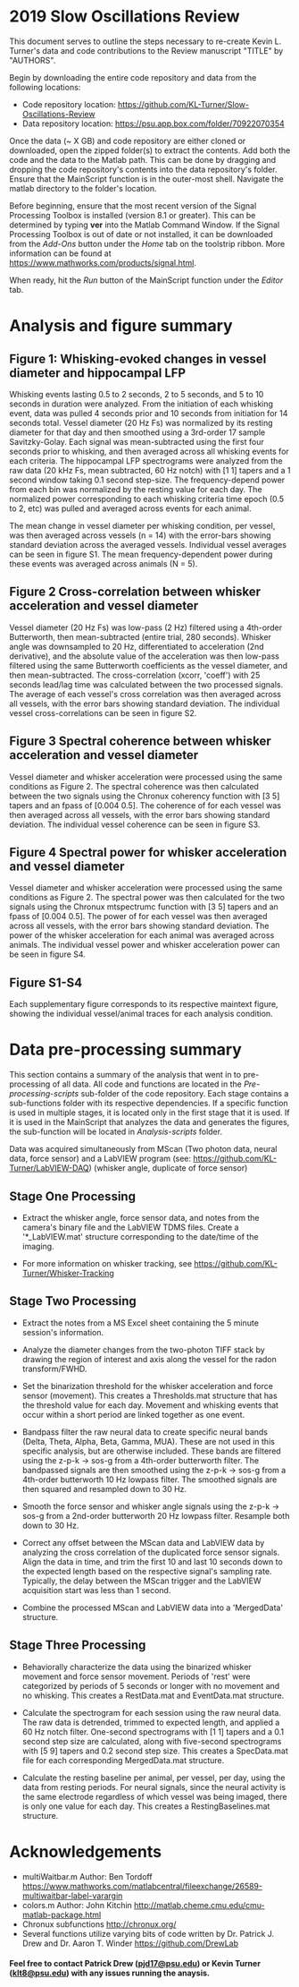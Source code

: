 # 2019 Slow Oscillations Review

This document serves to outline the steps necessary to re-create Kevin L. Turner's data and code contributions to the Review manuscript "TITLE" by "AUTHORS".

Begin by downloading the entire code repository and data from the following locations:
* Code repository location: https://github.com/KL-Turner/Slow-Oscillations-Review
* Data repository location: https://psu.app.box.com/folder/70922070354

Once the data (~ X GB) and code repository are either cloned or downloaded, open the zipped folder(s) to extract the contents. Add both the code and the data to the Matlab path. This can be done by dragging and dropping the code repository's contents into the data repository's folder. Ensure that the MainScript function is in the outer-most shell. Navigate the matlab directory to the folder's location. 

Before beginning, ensure that the most recent version of the Signal Processing Toolbox is installed (version 8.1 or greater). This can be determined by typing **ver** into the Matlab Command Window. If the Signal Processing Toolbox is out of date or not installed, it can be downloaded from the *Add-Ons* button under the *Home* tab on the toolstrip ribbon. More information can be found at https://www.mathworks.com/products/signal.html. 

When ready, hit the *Run* button of the MainScript function under the *Editor* tab.

# Analysis and figure summary

## Figure 1: Whisking-evoked changes in vessel diameter and hippocampal LFP
Whisking events lasting 0.5 to 2 seconds, 2 to 5 seconds, and 5 to 10 seconds in duration were analyzed. From the initiation of each whisking event, data was pulled 4 seconds prior and 10 seconds from initiation for 14 seconds total. Vessel diameter (20 Hz Fs) was normalized by its resting diameter for that day and then smoothed using a 3rd-order 17 sample Savitzky-Golay. Each signal was mean-subtracted using the first four seconds prior to whisking, and then averaged across all whisking events for each criteria. The hippocampal LFP spectrograms were analyzed from the raw data (20 kHz Fs, mean subtracted, 60 Hz notch) with [1 1] tapers and a 1 second window taking 0.1 second step-size. The frequency-depend power from each bin was normalized by the resting value for each day. The normalized power corresponding to each whisking criteria time epoch (0.5 to 2, etc) was pulled and averaged across events for each animal. 

The mean change in vessel diameter per whisking condition, per vessel, was then averaged across vessels (n = 14) with the error-bars showing standard deviation across the averaged vessels. Individual vessel averages can be seen in figure S1. The mean frequency-dependent power during these events was averaged across animals (N = 5).

## Figure 2 Cross-correlation between whisker acceleration and vessel diameter
Vessel diameter (20 Hz Fs) was low-pass (2 Hz) filtered using a 4th-order Butterworth, then mean-subtracted (entire trial, 280 seconds). Whisker angle was downsampled to 20 Hz, differentiated to acceleration (2nd derivative), and the absolute value of the acceleration was then low-pass filtered using the same Butterworth coefficients as the vessel diameter, and then mean-subtracted. The cross-correlation (xcorr, 'coeff') with 25 seconds lead/lag time was calculated between the two processed signals. The average of each vessel's cross correlation was then averaged across all vessels, with the error bars showing standard deviation. The individual vessel cross-correlations can be seen in figure S2.

## Figure 3 Spectral coherence between whisker acceleration and vessel diameter
Vessel diameter and whisker acceleration were processed using the same conditions as Figure 2. The spectral coherence was then calculated between the two signals using the Chronux coherency function with [3 5] tapers and an fpass of [0.004 0.5]. The coherence of for each vessel was then averaged across all vessels, with the error bars showing standard deviation. The individual vessel coherence can be seen in figure S3.

## Figure 4 Spectral power for whisker acceleration and vessel diameter
Vessel diameter and whisker acceleration were processed using the same conditions as Figure 2. The spectral power was then calculated for the two signals using the Chronux mtspectrumc function with [3 5] tapers and an fpass of [0.004 0.5]. The power of for each vessel was then averaged across all vessels, with the error bars showing standard deviation. The power of the whisker acceleration for each animal was averaged across animals. The individual vessel power and whisker acceleration power can be seen in figure S4.

## Figure S1-S4
Each supplementary figure corresponds to its respective maintext figure, showing the individual vessel/animal traces for each analysis condition.

# Data pre-processing summary 
This section contains a summary of the analysis that went in to pre-processing of all data. All code and functions are located in the *Pre-processing-scripts* sub-folder of the code repository. Each stage contains a sub-functions folder with its respective dependencies. If a specific function is used in multiple stages, it is located only in the first stage that it is used. If it is used in the MainScript that analyzes the data and generates the figures, the sub-function will be located in *Analysis-scripts* folder.

Data was acquired simultaneously from MScan (Two photon data, neural data, force sensor) and a LabVIEW program (see: https://github.com/KL-Turner/LabVIEW-DAQ) (whisker angle, duplicate of force sensor)

## Stage One Processing

* Extract the whisker angle, force sensor data, and notes from the camera's binary file and the LabVIEW TDMS files. Create a '*_LabVIEW.mat' structure corresponding to the date/time of the imaging.
    
* For more information on whisker tracking, see https://github.com/KL-Turner/Whisker-Tracking

## Stage Two Processing

* Extract the notes from a MS Excel sheet containing the 5 minute session's information.

* Analyze the diameter changes from the two-photon TIFF stack by drawing the region of interest and axis along the vessel for the radon transform/FWHD.

* Set the binarization threshold for the whisker acceleration and force sensor (movement). This creates a Thresholds.mat structure that has the threshold value for each day. Movement and whisking events that occur within a short period are linked together as one event.

*  Bandpass filter the raw neural data to create specific neural bands (Delta, Theta, Alpha, Beta, Gamma, MUA). These are not used in this specific analysis, but are otherwise included. These bands are filtered using the  z-p-k -> sos-g from a 4th-order butterworth filter. The bandpassed signals are then smoothed using the z-p-k -> sos-g from a 4th-order butterworth 10 Hz lowpass filter. The smoothed signals are then squared and resampled down to 30 Hz.

* Smooth the force sensor and whisker angle signals using the z-p-k -> sos-g from a 2nd-order butterworth 20 Hz lowpass filter. Resample both down to 30 Hz.

* Correct any offset between the MScan data and LabVIEW data by analyzing the cross correlation of the duplicated force sensor signals. Align the data in time, and trim the first 10 and last 10 seconds down to the expected length based on the respective signal's sampling rate. Typically, the delay between the MScan trigger and the LabVIEW acquisition start was less than 1 second.

* Combine the processed MScan and LabVIEW data into a 'MergedData' structure. 

## Stage Three Processing

* Behaviorally characterize the data using the binarized whisker movement and force sensor movement. Periods of 'rest' were categorized by periods of 5 seconds or longer with no movement and no whisking. This creates a RestData.mat and EventData.mat structure.

* Calculate the spectrogram for each session using the raw neural data. The raw data is detrended, trimmed to expected length, and applied a 60 Hz notch filter. One-second spectrograms with [1 1] tapers and a 0.1 second step size are calculated, along with five-second spectrograms with [5 9] tapers and 0.2 second step size. This creates a SpecData.mat file for each corresponding MergedData.mat structure.

* Calculate the resting baseline per animal, per vessel, per day, using the data from resting periods. For neural signals, since the neural activity is the same electrode regardless of which vessel was being imaged, there is only one value for each day. This creates a RestingBaselines.mat structure.

# Acknowledgements
* multiWaitbar.m Author: Ben Tordoff https://www.mathworks.com/matlabcentral/fileexchange/26589-multiwaitbar-label-varargin
* colors.m Author: John Kitchin http://matlab.cheme.cmu.edu/cmu-matlab-package.html
* Chronux subfunctions http://chronux.org/
* Several functions utilize varying bits of code written by Dr. Patrick J. Drew and Dr. Aaron T. Winder https://github.com/DrewLab

#### Feel free to contact Patrick Drew (pjd17@psu.edu) or Kevin Turner (klt8@psu.edu) with any issues running the anaysis. 